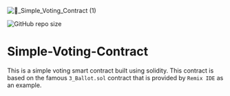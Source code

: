 ![📗_Simple_Voting_Contract (1)](https://user-images.githubusercontent.com/100613640/166902669-a5f81a2d-80d4-4e09-9a9f-04c569945436.png)

![GitHub repo size](https://img.shields.io/github/repo-size/moonman369/Simple-Voting-contract)

# Simple-Voting-Contract
This is a simple voting smart contract built using solidity. This contract is based on the famous `3_Ballot.sol` contract that is provided by  `Remix IDE` as an example.

